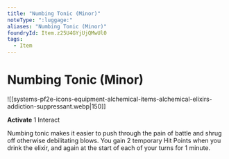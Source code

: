 ```yaml
---
title: "Numbing Tonic (Minor)"
noteType: ":luggage:"
aliases: "Numbing Tonic (Minor)"
foundryId: Item.z25U4GYjUjQMwUl0
tags:
  - Item
---
```


# Numbing Tonic (Minor)
![[systems-pf2e-icons-equipment-alchemical-items-alchemical-elixirs-addiction-suppressant.webp|150]]

**Activate** 1 Interact

Numbing tonic makes it easier to push through the pain of battle and shrug off otherwise debilitating blows. You gain 2 temporary Hit Points when you drink the elixir, and again at the start of each of your turns for 1 minute.


